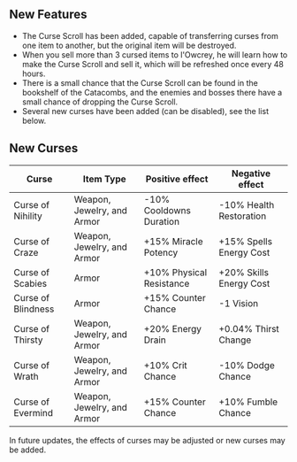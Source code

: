 ## New Features

* The Curse Scroll has been added, capable of transferring curses from one item to another, but the original item will be destroyed.
* When you sell more than 3 cursed items to l'Owcrey, he will learn how to make the Curse Scroll and sell it, which will be refreshed once every 48 hours.
* There is a small chance that the Curse Scroll can be found in the bookshelf of the Catacombs, and the enemies and bosses there have a small chance of dropping the Curse Scroll.
* Several new curses have been added (can be disabled), see the list below.

## New Curses

| Curse              | Item Type                  | Positive effect          | Negative effect         |
| ------------------ | -------------------------- | ------------------------ | ----------------------- |
| Curse of Nihility  | Weapon, Jewelry, and Armor | -10% Cooldowns Duration  | -10% Health Restoration |
| Curse of Craze     | Weapon, Jewelry, and Armor | +15% Miracle Potency     | +15% Spells Energy Cost |
| Curse of Scabies   | Armor                      | +10% Physical Resistance | +20% Skills Energy Cost |
| Curse of Blindness | Armor                      | +15% Counter Chance      | -1 Vision               |
| Curse of Thirsty   | Weapon, Jewelry, and Armor | +20% Energy Drain        | +0.04% Thirst Change    |
| Curse of Wrath     | Weapon, Jewelry, and Armor | +10% Crit Chance         | -10% Dodge Chance       |
| Curse of Evermind  | Weapon, Jewelry, and Armor | +15% Counter Chance      | +10% Fumble Chance      |

In future updates, the effects of curses may be adjusted or new curses may be added.
